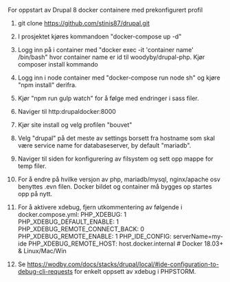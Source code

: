For oppstart av Drupal 8 docker containere med prekonfigurert profil

1. git clone https://github.com/stinis87/drupal.git
2. I prosjektet kjøres kommandoen "docker-compose up -d"
3. Logg inn på i container med "docker exec -it 'container name' /bin/bash" hvor container name er id til woodyby/drupal-php. Kjør composer install kommando
4. Logg inn i node container med "docker-compose run node sh" og kjøre "npm install" derifra.
5. Kjør "npm run gulp watch" for å følge med endringer i sass filer.
6. Naviger til http:drupaldocker:8000
7. Kjør site install og velg profilen "bouvet"
8. Velg "drupal" på det meste av settings borsett fra hostname som skal være service name for databaseserver, by default "mariadb".
9. Naviger til siden for konfigurering av filsystem og sett opp mappe for temp filer.
10. For å endre på hvilke versjon av php, mariadb/mysql, nginx/apache osv benyttes .evn filen. Docker bildet og container må bygges op startes opp på nytt.
11. For å aktivere xdebug, fjern utkommentering av følgende i docker.compose.yml:
  PHP_XDEBUG: 1
  PHP_XDEBUG_DEFAULT_ENABLE: 1
  PHP_XDEBUG_REMOTE_CONNECT_BACK: 0
  PHP_XDEBUG_REMOTE_ENABLE: 1
  PHP_IDE_CONFIG: serverName=my-ide
  PHP_XDEBUG_REMOTE_HOST: host.docker.internal # Docker 18.03+ & Linux/Mac/Win
 
 12. Se https://wodby.com/docs/stacks/drupal/local/#ide-configuration-to-debug-cli-requests for enkelt oppsett av xdebug i PHPSTORM.

